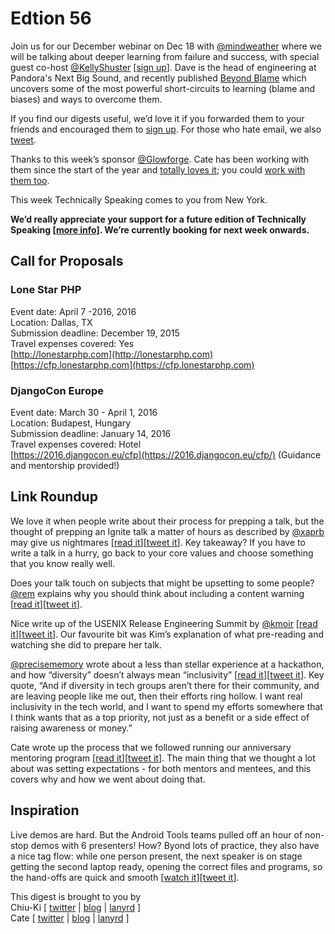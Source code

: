 # Edtion 56

Join us for our December webinar on Dec 18 with [@mindweather](https://twitter.com/mindweather) where we will be talking about deeper learning from failure and success, with special guest co-host [@KellyShuster](https://twitter.com/KellyShuster) [[sign up](http://goo.gl/forms/NYRQ98HM19)]. Dave is the head of engineering at Pandora's Next Big Sound, and recently published [Beyond Blame](http://bit.ly/beyondblame) which uncovers some of the most powerful short-circuits to learning (blame and biases) and ways to overcome them.  

If you find our digests useful, we’d love it if you forwarded them to your friends and encouraged them to [sign up](http://tinyletter.com/techspeak). For those who hate email, we also [tweet](https://twitter.com/techspeakdigest).  

Thanks to this week’s sponsor [@Glowforge](https://twitter.com/glowforge). Cate has been working with them since the start of the year and [totally loves it](http://www.catehuston.com/blog/2015/10/21/lasers-and-practical-skills/); you could [work with them too](https://glowforge.com/jobs/).  

This week Technically Speaking comes to you from New York.  

**We’d really appreciate your support for a future edition of Technically Speaking [[more info](http://www.techspeak.email/sponsorship/)]. We’re currently booking for next week onwards.**  

## Call for Proposals  

### Lone Star PHP  
Event date: April 7 -2016, 2016  
Location: Dallas, TX  
Submission deadline: December 19, 2015  
Travel expenses covered: Yes  
[http://lonestarphp.com](http://lonestarphp.com)  
[https://cfp.lonestarphp.com](https://cfp.lonestarphp.com)  

### DjangoCon Europe  
Event date: March 30 - April 1, 2016  
Location: Budapest, Hungary  
Submission deadline: January 14, 2016  
Travel expenses covered: Hotel  
[https://2016.djangocon.eu/cfp](https://2016.djangocon.eu/cfp/) (Guidance and mentorship provided!)  

## Link Roundup  

We love it when people write about their process for prepping a talk, but the thought of prepping an Ignite talk a matter of hours as described by [@xaprb](https://twitter.com/xaprb) may give us nightmares [[read it](http://www.xaprb.com/blog/2015/11/10/what-its-like/)][[tweet it](https://twitter.com/home?status=What%20it%27s%20Like%3A%20An%20Ignite%20talk%20on%20being%20a%20founder/CEO%20by%20%40xaprb%20http%3A//bit.ly/1MQveSa%20via%20%40techspeakdigest)]. Key takeaway? If you have to write a talk in a hurry, go back to your core values and choose something that you know really well.  

Does your talk touch on subjects that might be upsetting to some people? [@rem](https://twitter.com/rem) explains why you should think about including a content warning [[read it](https://remysharp.com/2015/11/27/content-warnings)][[tweet it](https://twitter.com/home?status=Content%20warnings%3A%20Why%20you%20should%20think%20about%20including%20one%20in%20your%20talk%20by%20%40rem%20http%3A//bit.ly/1OzX1a4%20via%20%40techspeakdigest)].  

Nice write up of the USENIX Release Engineering Summit by [@kmoir](https://twitter.com/kmoir) [[read it](http://relengofthenerds.blogspot.ca/2015/11/usenix-release-engineering-summit-2015.html)][[tweet it](https://twitter.com/home?status=USENIX%20Release%20Engineering%20Summit%202015%20recap%20by%20%40kmoir%20http%3A//bit.ly/1Xs3Emy%20via%20%40techspeakdigest)]. Our favourite bit was Kim’s explanation of what pre-reading and watching she did to prepare her talk.  

[@precisememory](https://twitter.com/precisememory) wrote about a less than stellar experience at a hackathon, and how “diversity” doesn’t always mean “inclusivity” [[read it](https://medium.com/@precisememory/the-event-was-a-great-success-bc7cfd0418a0#.hkwoh0tbl)][[tweet it](https://twitter.com/home?status=Diversity%20in%20hackathons%3A%20A%20lesson%20in%20inclusivity%20by%20%40precisememory%20via%20%40techspeakdigest%20http%3A//bit.ly/1OOYBFf)]. Key quote, “And if diversity in tech groups aren’t there for their community, and are leaving people like me out, then their efforts ring hollow. I want real inclusivity in the tech world, and I want to spend my efforts somewhere that I think wants that as a top priority, not just as a benefit or a side effect of raising awareness or money.”  

Cate wrote up the process that we followed running our anniversary mentoring program [[read it](http://www.catehuston.com/blog/2015/12/07/running-a-mentoring-program/)][[tweet it](https://twitter.com/home?status=Running%20a%20mentoring%20program%20-%20http%3A//www.catehuston.com/blog/2015/12/07/running-a-mentoring-program/%20/by%20%40catehstn%20/via%20%40techspeakdigest)]. The main thing that we thought a lot about was setting expectations - for both mentors and mentees, and this covers why and how we went about doing that.  

## Inspiration  

Live demos are hard. But the Android Tools teams pulled off an hour of non-stop demos with 6 presenters! How? Byond lots of practice, they also have a nice tag flow: while one person present, the next speaker is on stage getting the second laptop ready, opening the correct files and programs, so the hand-offs are quick and smooth [[watch it](https://www.youtube.com/watch?v=Y2GC6P5hPeA)][[tweet it](https://twitter.com/home?status=Fluid%20live%20demos%20by%20having%20two%20laptops%20on%20stage%20via%20%40techspeakdigest%20https%3A//www.youtube.com/watch?v=Y2GC6P5hPeA)].  

This digest is brought to you by  
Chiu-Ki [ [twitter](https://twitter.com/chiuki) | [blog](http://blog.sqisland.com/) | [lanyrd](http://lanyrd.com/profile/chiuki/) ]  
Cate [ [twitter](https://twitter.com/catehstn) | [blog](http://www.catehuston.com/blog/) | [lanyrd](http://lanyrd.com/profile/catehstn/) ]